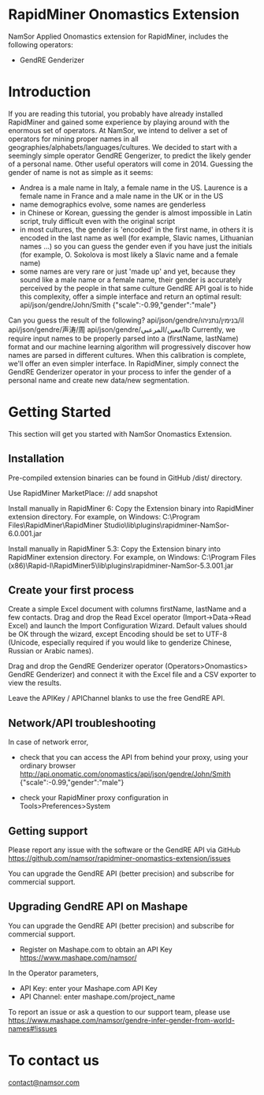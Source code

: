 RapidMiner Onomastics Extension
===============================

NamSor Applied Onomastics extension for RapidMiner, includes the following operators:
- GendRE Genderizer

# Introduction

If you are reading this tutorial, you probably have already installed RapidMiner and gained some experience by playing around with the enormous set of operators.
At NamSor, we intend to deliver a set of operators for mining proper names in all geographies/alphabets/languages/cultures. We decided to start with a seemingly simple operator GendRE Gengerizer, to predict the likely gender of a personal name. Other useful operators will come in 2014. 
Guessing the gender of name is not as simple as it seems:
- Andrea is a male name in Italy, a female name in the US. Laurence is a female name in France and a male name in the UK or in the US
- name demographics evolve, some names are genderless
- in Chinese or Korean, guessing the gender is almost impossible in Latin script, truly difficult even with the original script
- in most cultures, the gender is 'encoded' in the first name, in others it is encoded in the last name as well (for example, Slavic names, Lithuanian names ...) so you can guess the gender even if you have just the initials (for example, O. Sokolova is most likely a Slavic name and a female name)
- some names are very rare or just 'made up' and yet, because they sound like a male name or a female name, their gender is accurately perceived by the people in that same culture
GendRE API goal is to hide this complexity, offer a simple interface and return an optimal result:
api/json/gendre/John/Smith
{"scale":-0.99,"gender":"male"}

Can you guess the result of the following?
api/json/gendre/בנימין/נתניהו/il 
api/json/gendre/声涛/周
api/json/gendre/معين/المرعبي/lb
Currently, we require input names to be properly parsed into a (firstName, lastName) format and our machine learning algorithm will progressively discover how names are parsed in different cultures. When this calibration is complete, we'll offer an even simpler interface. 
In RapidMiner, simply connect the GendRE Genderizer operator in your process to infer the gender of a personal name and create new data/new segmentation.

# Getting Started
This section will get you started with NamSor Onomastics Extension. 

## Installation

Pre-compiled extension binaries can be found in GitHub /dist/ directory.

Use RapidMiner MarketPlace:
// add snapshot

Install manually in RapidMiner 6:
Copy the Extension binary into RapidMiner extension directory. For example, on Windows:
C:\Program Files\RapidMiner\RapidMiner Studio\lib\plugins\rapidminer-NamSor-6.0.001.jar

Install manually in RapidMiner 5.3:
Copy the Extension binary into RapidMiner extension directory. For example, on Windows:
C:\Program Files (x86)\Rapid-I\RapidMiner5\lib\plugins\rapidminer-NamSor-5.3.001.jar

## Create your first process
Create a simple Excel document with columns firstName, lastName and a few contacts.
Drag and drop the Read Excel operator (Import->Data->Read Excel) and launch the Import Configuration Wizard.
Default values should be OK through the wizard, except Encoding should be set to UTF-8 (Unicode, especially required if you would like to genderize Chinese, Russian or Arabic names).

Drag and drop the GendRE Genderizer operator (Operators>Onomastics> GendRE Genderizer) and connect it with the Excel file and a CSV exporter to view the results. 
 
Leave the APIKey / APIChannel blanks to use the free GendRE API.

## Network/API troubleshooting
In case of network error,
- check that you can access the API from behind your proxy, using your ordinary browser
http://api.onomatic.com/onomastics/api/json/gendre/John/Smith
{"scale":-0.99,"gender":"male"}

- check your RapidMiner proxy configuration in Tools>Preferences>System

## Getting support
Please report any issue with the software or the GendRE API via GitHub
https://github.com/namsor/rapidminer-onomastics-extension/issues

You can upgrade the GendRE API (better precision) and subscribe for commercial support.

## Upgrading GendRE API on Mashape
You can upgrade the GendRE API (better precision) and subscribe for commercial support.
- Register on Mashape.com to obtain an API Key
https://www.mashape.com/namsor/

In the Operator parameters,
- API Key: enter your Mashape.com API Key
- API Channel: enter mashape.com/project_name 
 
To report an issue or ask a question to our support team, please use
https://www.mashape.com/namsor/gendre-infer-gender-from-world-names#!issues

# To contact us
contact@namsor.com
